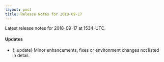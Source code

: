 ```yaml
---
layout: post
title: Release Notes for 2018-09-17
---
```


Latest release notes for 2018-09-17 at 1534-UTC.

<div class='updates' markdown='1'>

#### Updates

- {:.update} Minor enhancements, fixes or environment changes not listed in detail.

</div>


